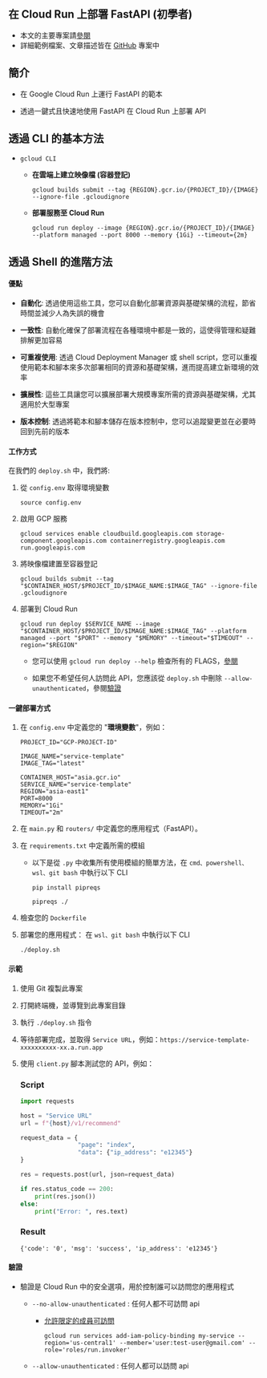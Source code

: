 ## 在 Cloud Run 上部署 FastAPI (初學者)

* 本文的主要專案請[參閱](https://github.com/Lin-jun-xiang/cloudrun-fastapi-simple)
* 詳細範例檔案、文章描述皆在 [GitHub](https://github.com/Lin-jun-xiang/cloudrun-fastapi-simple) 專案中

## 簡介

* 在 Google Cloud Run 上運行 FastAPI 的範本

* 透過一鍵式且快速地使用 FastAPI 在 Cloud Run 上部署 API

## 透過 CLI 的基本方法

* `gcloud CLI`
    * **在雲端上建立映像檔 (容器登記)**
        ```
        gcloud builds submit --tag {REGION}.gcr.io/{PROJECT_ID}/{IMAGE} --ignore-file .gcloudignore
        ```
    
    * **部署服務至 Cloud Run**
        ```
        gcloud run deploy --image {REGION}.gcr.io/{PROJECT_ID}/{IMAGE} --platform managed --port 8000 --memory {1Gi} --timeout={2m}
        ```

## 透過 Shell 的進階方法

#### 優點

* **自動化**: 透過使用這些工具，您可以自動化部署資源與基礎架構的流程，節省時間並減少人為失誤的機會

* **一致性**: 自動化確保了部署流程在各種環境中都是一致的，這使得管理和疑難排解更加容易

* **可重複使用**: 透過 Cloud Deployment Manager 或 shell script，您可以重複使用範本和腳本來多次部署相同的資源和基礎架構，進而提高建立新環境的效率

* **擴展性**: 這些工具讓您可以擴展部署大規模專案所需的資源與基礎架構，尤其適用於大型專案

* **版本控制**: 透過將範本和腳本儲存在版本控制中，您可以追蹤變更並在必要時回到先前的版本

#### 工作方式

在我們的 `deploy.sh` 中，我們將:

1. 從 `config.env` 取得環境變數
    ```
    source config.env
    ```            
2. 啟用 GCP 服務
    ```
    gcloud services enable cloudbuild.googleapis.com storage-component.googleapis.com containerregistry.googleapis.com run.googleapis.com
    ```
3. 將映像檔建置至容器登記
    ```
    gcloud builds submit --tag "$CONTAINER_HOST/$PROJECT_ID/$IMAGE_NAME:$IMAGE_TAG" --ignore-file .gcloudignore
    ```
4. 部署到 Cloud Run
    ```
    gcloud run deploy $SERVICE_NAME --image "$CONTAINER_HOST/$PROJECT_ID/$IMAGE_NAME:$IMAGE_TAG" --platform managed --port "$PORT" --memory "$MEMORY" --timeout="$TIMEOUT" --region="$REGION"
    ```
    * 您可以使用 `gcloud run deploy --help` 檢查所有的 FLAGS，[參閱](https://cloud.google.com/sdk/gcloud/reference/run/deploy) 

    * 如果您不希望任何人訪問此 API，您應該從 `deploy.sh` 中刪除 `--allow-unauthenticated`，參閱[驗證](#驗證)

#### 一鍵部署方式
1. 在 `config.env` 中定義您的 "**環境變數**"，例如：

    ```
    PROJECT_ID="GCP-PROJECT-ID"

    IMAGE_NAME="service-template"
    IMAGE_TAG="latest"

    CONTAINER_HOST="asia.gcr.io"
    SERVICE_NAME="service-template"
    REGION="asia-east1"
    PORT=8000
    MEMORY="1Gi"
    TIMEOUT="2m"
    ```
2. 在 `main.py` 和 `routers/` 中定義您的應用程式（FastAPI）。

3. 在 `requirements.txt` 中定義所需的模組

    * 以下是從 `.py` 中收集所有使用模組的簡單方法，在 `cmd、powershell、wsl、git bash` 中執行以下 CLI
        ```
        pip install pipreqs
        ```
        ```
        pipreqs ./
        ```

4. 檢查您的  `Dockerfile`

5. 部署您的應用程式：
    在 `wsl、git bash` 中執行以下 CLI
    ```
    ./deploy.sh
    ```


#### 示範
1. 使用 Git 複製此專案

2. 打開終端機，並導覽到此專案目錄

3. 執行 `./deploy.sh` 指令

4. 等待部署完成，並取得 `Service URL`，例如：`https://service-template-xxxxxxxxxx-xx.a.run.app`

5. 使用 `client.py` 腳本測試您的 API，例如：

    ### Script
    ```python
    import requests

    host = "Service URL"
    url = f"{host}/v1/recommend"

    request_data = {
                    "page": "index",
                    "data": {"ip_address": "e12345"}
    }

    res = requests.post(url, json=request_data)

    if res.status_code == 200:
        print(res.json())
    else:
        print("Error: ", res.text)
    ```

    ### Result
    ```
    {'code': '0', 'msg': 'success', 'ip_address': 'e12345'}
    ```

#### 驗證

* 驗證是 Cloud Run 中的安全選項，用於控制誰可以訪問您的應用程式

    * `--no-allow-unauthenticated` : 任何人都不可訪問 api

        * [允許限定的成員可訪問](https://cloud.google.com/sdk/gcloud/reference/run/services/add-iam-policy-binding)

            ```
            gcloud run services add-iam-policy-binding my-service --region='us-central1' --member='user:test-user@gmail.com' --role='roles/run.invoker'
            ```

    * `--allow-unauthenticated` : 任何人都可以訪問 api
